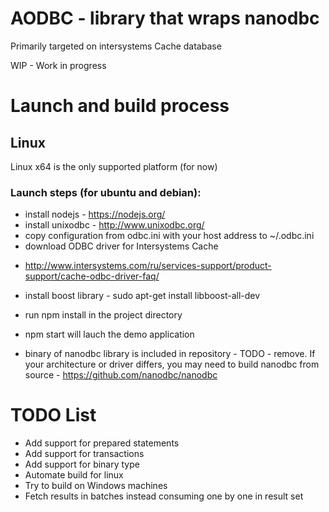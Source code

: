 # AODBC - library that wraps nanodbc

Primarily targeted on intersystems Cache database

WIP - Work in progress

# Launch and build process

## Linux 

Linux x64 is the only supported platform (for now)

### Launch steps (for ubuntu and debian):

* install nodejs - https://nodejs.org/
* install unixodbc - http://www.unixodbc.org/
* copy configuration from odbc.ini with your host address to ~/.odbc.ini
* download ODBC driver for Intersystems Cache 
- http://www.intersystems.com/ru/services-support/product-support/cache-odbc-driver-faq/
* install boost library - sudo apt-get install libboost-all-dev
* run npm install in the project directory
* npm start will lauch the demo application

* binary of nanodbc library is included in repository - TODO - remove. If your architecture or driver differs, you may need to build nanodbc from source - https://github.com/nanodbc/nanodbc

# TODO List

- Add support for prepared statements
- Add support for transactions
- Add support for binary type
- Automate build for linux
- Try to build on Windows machines
- Fetch results in batches instead consuming one by one in result set